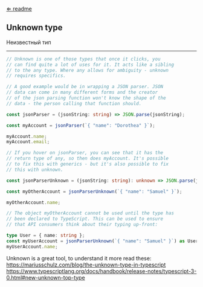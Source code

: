 [⇐ readme](../readme.md)

## Unknown type
Неизвестный тип

---

```ts
// Unknown is one of those types that once it clicks, you
// can find quite a lot of uses for it. It acts like a sibling
// to the any type. Where any allows for ambiguity - unknown
// requires specifics.

// A good example would be in wrapping a JSON parser. JSON
// data can come in many different forms and the creator
// of the json parsing function won't know the shape of the
// data - the person calling that function should.

const jsonParser = (jsonString: string) => JSON.parse(jsonString);

const myAccount = jsonParser(`{ "name": "Dorothea" }`);

myAccount.name;
myAccount.email;

// If you hover on jsonParser, you can see that it has the
// return type of any, so then does myAccount. It's possible
// to fix this with generics - but it's also possible to fix
// this with unknown.

const jsonParserUnknown = (jsonString: string): unknown => JSON.parse(jsonString);

const myOtherAccount = jsonParserUnknown(`{ "name": "Samuel" }`);

myOtherAccount.name;

// The object myOtherAccount cannot be used until the type has
// been declared to TypeScript. This can be used to ensure
// that API consumers think about their typing up-front:

type User = { name: string };
const myUserAccount = jsonParserUnknown(`{ "name": "Samuel" }`) as User;
myUserAccount.name;
```

Unknown is a great tool, to understand it more read these:
<br>https://mariusschulz.com/blog/the-unknown-type-in-typescript
<br>https://www.typescriptlang.org/docs/handbook/release-notes/typescript-3-0.html#new-unknown-top-type
